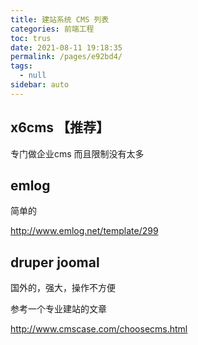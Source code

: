 ```yaml
---
title: 建站系统 CMS 列表
categories: 前端工程
toc: trus
date: 2021-08-11 19:18:35
permalink: /pages/e92bd4/
tags: 
  - null
sidebar: auto
---
```


## x6cms 【推荐】

专门做企业cms 而且限制没有太多


## emlog 

简单的

http://www.emlog.net/template/299

## druper joomal 

国外的，强大，操作不方便 

参考一个专业建站的文章 

http://www.cmscase.com/choosecms.html